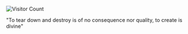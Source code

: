 ![Visitor Count](https://profile-counter.glitch.me/{Nedcotter}/count.svg)

"To tear down and destroy is of no consequence nor quality,
to create is divine"
